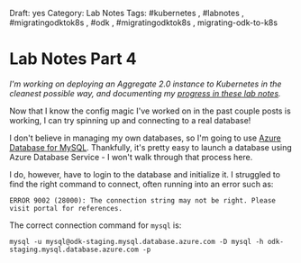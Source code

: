 Draft: yes
Category: Lab Notes
Tags: #kubernetes , #labnotes , #migratingodktok8s , #odk , #migratingodktok8s , migrating-odk-to-k8s

# Lab Notes Part 4

*I'm working on deploying an Aggregate 2.0 instance to Kubernetes in the cleanest possible way, and documenting my [progress in these lab notes](/tagged/migrating-odk-to-k8s).*

Now that I know the config magic I've worked on in the past couple posts is working, I can try spinning up and connecting to a real database! 

I don't believe in managing my own databases, so I'm going to use [Azure Database for MySQL](https://azure.microsoft.com/en-us/services/mysql/). Thankfully, it's pretty easy to launch a database using Azure Database Service - I won't walk through that process here. 

I do, however, have to login to the database and initialize it. I struggled to find the right command to connect, often running into an error such as:

```
ERROR 9002 (28000): The connection string may not be right. Please visit portal for references.
````

The correct connection command for `mysql` is: 

```
mysql -u mysql@odk-staging.mysql.database.azure.com -D mysql -h odk-staging.mysql.database.azure.com -p

```
 